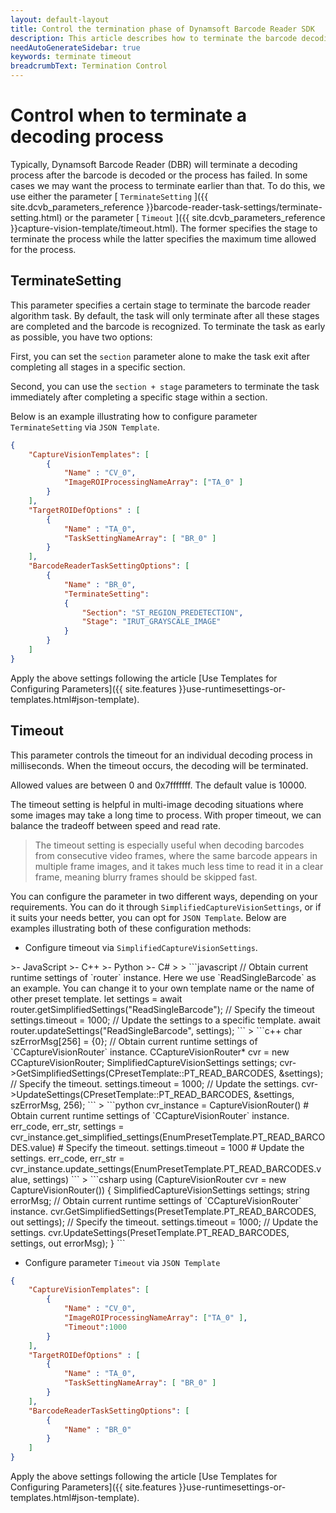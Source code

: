 ```yaml
---   
layout: default-layout
title: Control the termination phase of Dynamsoft Barcode Reader SDK
description: This article describes how to terminate the barcode decoding task as needed.
needAutoGenerateSidebar: true
keywords: terminate timeout
breadcrumbText: Termination Control
---
```


# Control when to terminate a decoding process

Typically, Dynamsoft Barcode Reader (DBR) will terminate a decoding process after the barcode is decoded or the process has failed. In some cases we may want the process to terminate earlier than that. To do this, we use either the parameter [ `TerminateSetting` ]({{ site.dcvb_parameters_reference }}barcode-reader-task-settings/terminate-setting.html) or the parameter [ `Timeout` ]({{ site.dcvb_parameters_reference }}capture-vision-template/timeout.html). The former specifies the stage to terminate the process while the latter specifies the maximum time allowed for the process.

## TerminateSetting

This parameter specifies a certain stage to terminate the barcode reader algorithm task. By default, the task will only terminate after all these stages are completed and the barcode is recognized. To terminate the task as early as possible, you have two options:

First, you can set the `section` parameter alone to make the task exit after completing all stages in a specific section.

Second, you can use the `section + stage` parameters to terminate the task immediately after completing a specific stage within a section. 

Below is an example illustrating how to configure parameter `TerminateSetting` via `JSON Template`.
  
```json
{
    "CaptureVisionTemplates": [
        {
            "Name" : "CV_0",
            "ImageROIProcessingNameArray": ["TA_0" ]
        }       
    ],
    "TargetROIDefOptions" : [
        {
            "Name" : "TA_0",
            "TaskSettingNameArray": [ "BR_0" ]
        }
    ],
    "BarcodeReaderTaskSettingOptions": [
        {
            "Name" : "BR_0",
            "TerminateSetting":
            {
                "Section": "ST_REGION_PREDETECTION",
                "Stage": "IRUT_GRAYSCALE_IMAGE"
            }
        }
    ]
}
```

Apply the above settings following the article [Use Templates for Configuring Parameters]({{ site.features }}use-runtimesettings-or-templates.html#json-template).

## Timeout

This parameter controls the timeout for an individual decoding process in milliseconds. When the timeout occurs, the decoding will be terminated.

Allowed values are between 0 and 0x7fffffff. The default value is 10000.

The timeout setting is helpful in multi-image decoding situations where some images may take a long time to process. With proper timeout, we can balance the tradeoff between speed and read rate.

> The timeout setting is especially useful when decoding barcodes from consecutive video frames, where the same barcode appears in multiple frame images, and it takes much less time to read it in a clear frame, meaning blurry frames should be skipped fast.

You can configure the parameter in two different ways, depending on your requirements. You can do it through `SimplifiedCaptureVisionSettings`, or if it suits your needs better, you can opt for `JSON Template`. Below are examples illustrating both of these configuration methods:

* Configure timeout via `SimplifiedCaptureVisionSettings`.

<div class="sample-code-prefix template2"></div>
   >- JavaScript
   >- C++
   >- Python
   >- C#
   >
>
```javascript
// Obtain current runtime settings of `router` instance. Here we use `ReadSingleBarcode` as an example. You can change it to your own template name or the name of other preset template.
let settings = await router.getSimplifiedSettings("ReadSingleBarcode");
// Specify the timeout
settings.timeout = 1000;
// Update the settings to a specific template.
await router.updateSettings("ReadSingleBarcode", settings);
```
>
```c++
char szErrorMsg[256] = {0};
// Obtain current runtime settings of `CCaptureVisionRouter` instance.
CCaptureVisionRouter* cvr = new CCaptureVisionRouter;
SimplifiedCaptureVisionSettings settings;
cvr->GetSimplifiedSettings(CPresetTemplate::PT_READ_BARCODES, &settings);
// Specify the timeout.
settings.timeout = 1000;
// Update the settings.
cvr->UpdateSettings(CPresetTemplate::PT_READ_BARCODES, &settings, szErrorMsg, 256);
```
>
```python
cvr_instance = CaptureVisionRouter()
# Obtain current runtime settings of `CCaptureVisionRouter` instance.
err_code, err_str, settings = cvr_instance.get_simplified_settings(EnumPresetTemplate.PT_READ_BARCODES.value)
# Specify the timeout.
settings.timeout = 1000
# Update the settings.
err_code, err_str = cvr_instance.update_settings(EnumPresetTemplate.PT_READ_BARCODES.value, settings)
```
>
```csharp
using (CaptureVisionRouter cvr = new CaptureVisionRouter())
{
   SimplifiedCaptureVisionSettings settings;
   string errorMsg;
   // Obtain current runtime settings of `CCaptureVisionRouter` instance.
   cvr.GetSimplifiedSettings(PresetTemplate.PT_READ_BARCODES, out settings);
   // Specify the timeout.
   settings.timeout = 1000;
   // Update the settings.
   cvr.UpdateSettings(PresetTemplate.PT_READ_BARCODES, settings, out errorMsg);  
}
```


* Configure parameter `Timeout` via `JSON Template`
  
```json
{
    "CaptureVisionTemplates": [
        {
            "Name" : "CV_0",
            "ImageROIProcessingNameArray": ["TA_0" ],
            "Timeout":1000
        }       
    ],
    "TargetROIDefOptions" : [
        {
            "Name" : "TA_0",
            "TaskSettingNameArray": [ "BR_0" ]
        }
    ],
    "BarcodeReaderTaskSettingOptions": [
        {
            "Name" : "BR_0"
        }
    ]
}
```

Apply the above settings following the article [Use Templates for Configuring Parameters]({{ site.features }}use-runtimesettings-or-templates.html#json-template).

